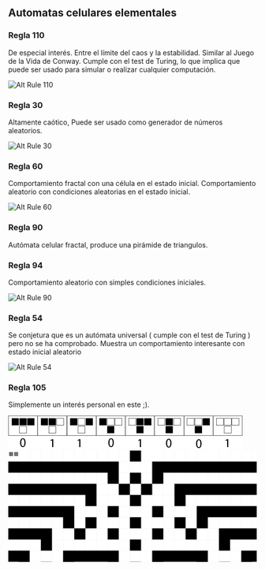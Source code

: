 ## Automatas celulares elementales

### Regla 110

De especial interés.  Entre el límite del caos y la estabilidad. Similar al Juego de la Vida de Conway.  Cumple con el test de Turing, lo que implica que puede ser usado para simular o realizar cualquier computación.

![Alt Rule 110](http://mathworld.wolfram.com/images/eps-gif/ElementaryCARule110_1000.gif)

### Regla 30

Altamente caótico, Puede ser usado como generador de números aleatorios.

![Alt Rule 30](http://mathworld.wolfram.com/images/eps-gif/ElementaryCARule030_1000.gif)


### Regla 60

Comportamiento fractal con una célula en el estado inicial. Comportamiento aleatorio con condiciones aleatorias en el estado inicial.

![Alt Rule 60](http://mathworld.wolfram.com/images/eps-gif/ElementaryCARule060_1000.gif)

### Regla 90

Autómata celular fractal, produce una pirámide de triangulos.

### Regla 94

Comportamiento aleatorio con simples condiciones iniciales.  

![Alt Rule 90](http://mathworld.wolfram.com/images/eps-gif/ElementaryCARule090_1000.gif)

### Regla 54

Se conjetura que es un autómata universal ( cumple con el test de Turing ) pero no se ha comprobado. Muestra un comportamiento interesante con estado inicial aleatorio

![Alt Rule 54](http://mathworld.wolfram.com/images/eps-gif/ElementaryCARule54_1000.gif)

### Regla 105

Simplemente un interés personal en este ;).

![Alt Rule 105](img/ElementaryCASRules_generic_105.png)
![Alt Sample Rule 105](img/ca-105.png)
